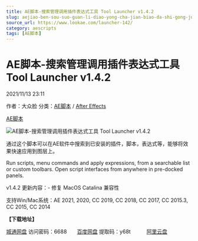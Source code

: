 ```yaml
---
title: AE脚本-搜索管理调用插件表达式工具 Tool Launcher v1.4.2
slug: aejiao-ben-sou-suo-guan-li-diao-yong-cha-jian-biao-da-shi-gong-ju-tool-launcher-v1-4-2
source_url: https://www.lookae.com/launcher-142/
category: aescripts
tags: [AE脚本]
---
```

# AE脚本-搜索管理调用插件表达式工具 Tool Launcher v1.4.2

2021/11/13 23:11

作者：大众脸
分类：[AE脚本](https://www.lookae.com/after-effects/aescripts/) / [After Effects](https://www.lookae.com/after-effects/)

[AE脚本](https://www.lookae.com/tag/ae%e8%84%9a%e6%9c%ac/)

![AE脚本-搜索管理调用插件表达式工具 Tool Launcher v1.4.2](https://www.lookae.com/wp-content/uploads/2019/05/Tool-Launcher-141.jpg "AE脚本-搜索管理调用插件表达式工具 Tool Launcher v1.4.2-LookAE.com")

通过这个脚本可以在AE软件中搜索到已安装的插件，脚本，表达式等，能够将效果快速应用到图层上。

Run scripts, menu commands and apply expressions, from a searchable list or custom toolbars. Open script interfaces from anywhere in pre-docked panels.

v1.4.2 更新内容：- 修复 MacOS Catalina 兼容性

支持Win/Mac系统：AE 2021, 2020, CC 2019, CC 2018, CC 2017, CC 2015.3, CC 2015, CC 2014

**【下载地址】**

[城通网盘](https://url62.ctfile.com/f/680462-520633512-81be01) 访问密码：6688       [百度网盘](https://pan.baidu.com/s/1l0UjEs_fUzXGR76bpab8eQ) 提取码：y68t           [阿里云盘](https://www.aliyundrive.com/s/gPdvFMqPWoL)
